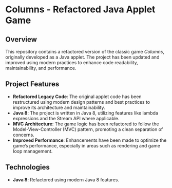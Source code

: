# Columns - Refactored Java Applet Game

## Overview

This repository contains a refactored version of the classic game _Columns_, originally developed as a Java applet. The project has been updated and improved using modern practices to enhance code readability, maintainability, and performance.

## Project Features

- **Refactored Legacy Code**: The original applet code has been restructured using modern design patterns and best practices to improve its architecture and maintainability.
- **Java 8**: The project is written in Java 8, utilizing features like lambda expressions and the Stream API where applicable.
- **MVC Architecture**: The game logic has been refactored to follow the Model-View-Controller (MVC) pattern, promoting a clean separation of concerns.
- **Improved Performance**: Enhancements have been made to optimize the game’s performance, especially in areas such as rendering and game loop management.

## Technologies

- **Java 8**: Refactored using modern Java 8 features.
